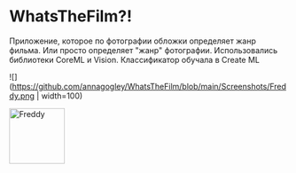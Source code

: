 # WhatsTheFilm?!

Приложение, которое по фотографии обложки определяет жанр фильма. Или просто определяет "жанр" фотографии. 
Использовались библиотеки CoreML и Vision. Классификатор обучала в Create ML

![](https://github.com/annagogley/WhatsTheFilm/blob/main/Screenshots/Freddy.png | width=100)

<img src="https://github.com/annagogley/WhatsTheFilm/blob/main/Screenshots/Freddy.png" alt="Freddy" width="100">
